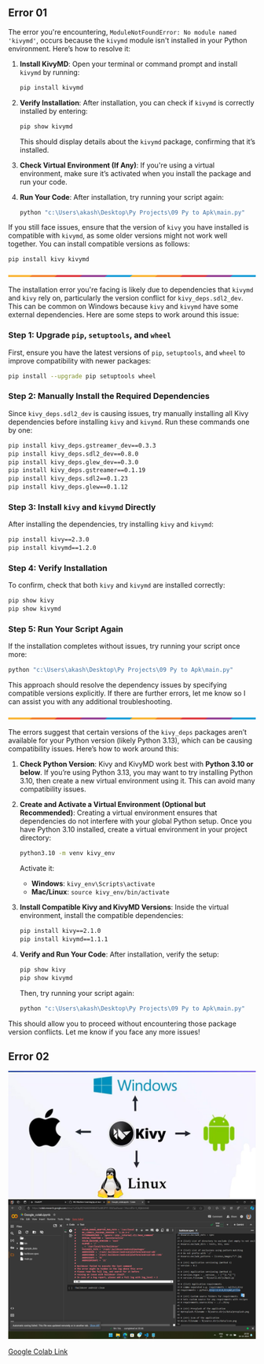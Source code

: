 ## Error 01

The error you're encountering, `ModuleNotFoundError: No module named 'kivymd'`, occurs because the `kivymd` module isn't installed in your Python environment. Here’s how to resolve it:

1. **Install KivyMD**: Open your terminal or command prompt and install `kivymd` by running:

   ```bash
   pip install kivymd
   ```

2. **Verify Installation**: After installation, you can check if `kivymd` is correctly installed by entering:

   ```bash
   pip show kivymd
   ```

   This should display details about the `kivymd` package, confirming that it’s installed.

3. **Check Virtual Environment (If Any)**: If you're using a virtual environment, make sure it’s activated when you install the package and run your code.

4. **Run Your Code**: After installation, try running your script again:
   ```bash
   python "c:\Users\akash\Desktop\Py Projects\09 Py to Apk\main.py"
   ```

If you still face issues, ensure that the version of `kivy` you have installed is compatible with `kivymd`, as some older versions might not work well together. You can install compatible versions as follows:

```bash
pip install kivy kivymd
```

<img src="https://github.com/akashdip2001/college-final-year-project/blob/main/img/colour_line.png" >

The installation error you're facing is likely due to dependencies that `kivymd` and `kivy` rely on, particularly the version conflict for `kivy_deps.sdl2_dev`. This can be common on Windows because `kivy` and `kivymd` have some external dependencies. Here are some steps to work around this issue:

### Step 1: Upgrade `pip`, `setuptools`, and `wheel`

First, ensure you have the latest versions of `pip`, `setuptools`, and `wheel` to improve compatibility with newer packages:

```bash
pip install --upgrade pip setuptools wheel
```

### Step 2: Manually Install the Required Dependencies

Since `kivy_deps.sdl2_dev` is causing issues, try manually installing all Kivy dependencies before installing `kivy` and `kivymd`. Run these commands one by one:

```bash
pip install kivy_deps.gstreamer_dev==0.3.3
pip install kivy_deps.sdl2_dev==0.8.0
pip install kivy_deps.glew_dev==0.3.0
pip install kivy_deps.gstreamer==0.1.19
pip install kivy_deps.sdl2==0.1.23
pip install kivy_deps.glew==0.1.12
```

### Step 3: Install `kivy` and `kivymd` Directly

After installing the dependencies, try installing `kivy` and `kivymd`:

```bash
pip install kivy==2.3.0
pip install kivymd==1.2.0
```

### Step 4: Verify Installation

To confirm, check that both `kivy` and `kivymd` are installed correctly:

```bash
pip show kivy
pip show kivymd
```

### Step 5: Run Your Script Again

If the installation completes without issues, try running your script once more:

```bash
python "c:\Users\akash\Desktop\Py Projects\09 Py to Apk\main.py"
```

This approach should resolve the dependency issues by specifying compatible versions explicitly. If there are further errors, let me know so I can assist you with any additional troubleshooting.

<img src="https://github.com/akashdip2001/college-final-year-project/blob/main/img/colour_line.png" >

The errors suggest that certain versions of the `kivy_deps` packages aren’t available for your Python version (likely Python 3.13), which can be causing compatibility issues. Here’s how to work around this:

1. **Check Python Version**: Kivy and KivyMD work best with **Python 3.10 or below**. If you’re using Python 3.13, you may want to try installing Python 3.10, then create a new virtual environment using it. This can avoid many compatibility issues.

2. **Create and Activate a Virtual Environment (Optional but Recommended)**:
   Creating a virtual environment ensures that dependencies do not interfere with your global Python setup. Once you have Python 3.10 installed, create a virtual environment in your project directory:

   ```bash
   python3.10 -m venv kivy_env
   ```

   Activate it:

   - **Windows**: `kivy_env\Scripts\activate`
   - **Mac/Linux**: `source kivy_env/bin/activate`

3. **Install Compatible Kivy and KivyMD Versions**:
   Inside the virtual environment, install the compatible dependencies:

   ```bash
   pip install kivy==2.1.0
   pip install kivymd==1.1.1
   ```

4. **Verify and Run Your Code**:
   After installation, verify the setup:
   ```bash
   pip show kivy
   pip show kivymd
   ```
   Then, try running your script again:
   ```bash
   python "c:\Users\akash\Desktop\Py Projects\09 Py to Apk\main.py"
   ```

This should allow you to proceed without encountering those package version conflicts. Let me know if you face any more issues!

## Error 02

<img src="kivy_python.jpg">
<img src="Screenshot (31).png">

[Google Colab Link](https://colab.research.google.com/drive/1oZQIyIRl7AbND04W6lIT9oWt3PYT-5Rd?usp=sharing)
